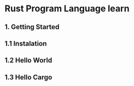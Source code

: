 # Rust Program Language learn

## 1. Getting Started
## 1.1 Instalation
## 1.2 Hello World
## 1.3 Hello Cargo
